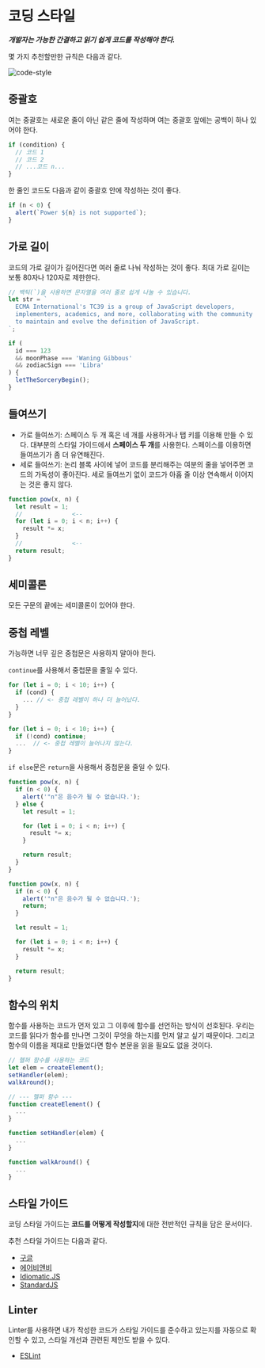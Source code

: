 # 코딩 스타일
***개발자는 가능한 간결하고 읽기 쉽게 코드를 작성해야 한다.***

몇 가지 추천할만한 규칙은 다음과 같다.  

![code-style](https://user-images.githubusercontent.com/95019875/155277895-ec233dcf-8abc-4869-961f-ef81f41b844a.svg)
  
## 중괄호
여는 중괄호는 새로운 줄이 아닌 같은 줄에 작성하며 여는 중괄호 앞에는 공백이 하나 있어야 한다.
```js
if (condition) {
  // 코드 1
  // 코드 2
  // ...코드 n...
}
```
한 줄인 코드도 다음과 같이 중괄호 안에 작성하는 것이 좋다.
```js
if (n < 0) {
  alert(`Power ${n} is not supported`);
}
```

## 가로 길이
코드의 가로 길이가 길어진다면 여러 줄로 나눠 작성하는 것이 좋다. 최대 가로 길이는 보통 80자나 120자로 제한한다.
```js
// 백틱(`)을 사용하면 문자열을 여러 줄로 쉽게 나눌 수 있습니다.
let str = `
  ECMA International's TC39 is a group of JavaScript developers,
  implementers, academics, and more, collaborating with the community
  to maintain and evolve the definition of JavaScript.
`;
```
```js
if (
  id === 123
  && moonPhase === 'Waning Gibbous'
  && zodiacSign === 'Libra'
) {
  letTheSorceryBegin();
}
```

## 들여쓰기
- 가로 들여쓰기: 스페이스 두 개 혹은 네 개를 사용하거나 탭 키를 이용해 만들 수 있다. 대부분의 스타일 가이드에서 **스페이스 두 개**를 사용한다. 스페이스를 이용하면 들여쓰기가 좀 더 유연해진다.
- 세로 들여쓰기: 논리 블록 사이에 넣어 코드를 분리해주는 여분의 줄을 넣어주면 코드의 가독성이 좋아진다. 세로 들여쓰기 없이 코드가 아홉 줄 이상 연속해서 이어지는 것은 좋지 않다.
```js
function pow(x, n) {
  let result = 1;
  //              <--
  for (let i = 0; i < n; i++) {
    result *= x;
  }
  //              <--
  return result;
}
```

## 세미콜론
모든 구문의 끝에는 세미콜론이 있어야 한다.

## 중첩 레벨
가능하면 너무 깊은 중첩문은 사용하지 말아야 한다.

`continue`를 사용해서 중첩문을 줄일 수 있다.
```js
for (let i = 0; i < 10; i++) {
  if (cond) {
    ... // <- 중첩 레벨이 하나 더 늘어났다.
  }
}
```
```js
for (let i = 0; i < 10; i++) {
  if (!cond) continue;
  ...  // <- 중첩 레벨이 늘어나지 않는다.
}
```
`if else`문은 `return`을 사용해서 중첩문을 줄일 수 있다.
```js
function pow(x, n) {
  if (n < 0) {
    alert('"n"은 음수가 될 수 없습니다.');
  } else {
    let result = 1;

    for (let i = 0; i < n; i++) {
      result *= x;
    }

    return result;
  }
}
```
```js
function pow(x, n) {
  if (n < 0) {
    alert('"n"은 음수가 될 수 없습니다.');
    return;
  }

  let result = 1;

  for (let i = 0; i < n; i++) {
    result *= x;
  }

  return result;
}
```

## 함수의 위치
함수를 사용하는 코드가 먼저 있고 그 이후에 함수를 선언하는 방식이 선호된다. 우리는 코드를 읽다가 함수를 만나면 그것이 무엇을 하는지를 먼저 알고 싶기 때문이다. 그리고 함수의 이름을 제대로 만들었다면 함수 본문을 읽을 필요도 없을 것이다.
```js
// 헬퍼 함수를 사용하는 코드
let elem = createElement();
setHandler(elem);
walkAround();

// --- 헬퍼 함수 ---
function createElement() {
  ...
}

function setHandler(elem) {
  ...
}

function walkAround() {
  ...
}
```

## 스타일 가이드
코딩 스타일 가이드는 **코드를 어떻게 작성할지**에 대한 전반적인 규칙을 담은 문서이다.

추천 스타일 가이드는 다음과 같다.
- [구글](https://google.github.io/styleguide/jsguide.html)
- [에어비앤비](https://github.com/ParkSB/javascript-style-guide)
- [Idiomatic.JS](https://github.com/rwaldron/idiomatic.js)
- [StandardJS](https://standardjs.com/)

## Linter
Linter를 사용하면 내가 작성한 코드가 스타일 가이드를 준수하고 있는지를 자동으로 확인할 수 있고, 스타일 개선과 관련된 제안도 받을 수 있다.
- [ESLint](http://eslint.org/)
